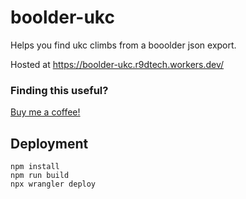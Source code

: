 # boolder-ukc

Helps you find ukc climbs from a booolder json export.

Hosted at https://boolder-ukc.r9dtech.workers.dev/

### Finding this useful?

[Buy me a coffee!](https://buymeacoffee.com/r9dtech)


## Deployment

```shell
npm install
npm run build
npx wrangler deploy
```
